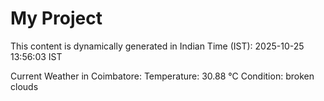 # My Project

This content is dynamically generated in Indian Time (IST): 2025-10-25 13:56:03 IST


Current Weather in Coimbatore:
Temperature: 30.88 °C
Condition: broken clouds
